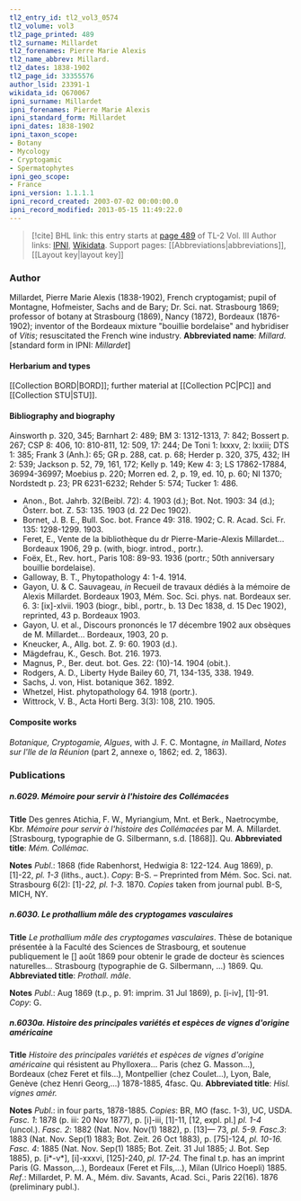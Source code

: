 ```yaml
---
tl2_entry_id: tl2_vol3_0574
tl2_volume: vol3
tl2_page_printed: 489
tl2_surname: Millardet
tl2_forenames: Pierre Marie Alexis
tl2_name_abbrev: Millard.
tl2_dates: 1838-1902
tl2_page_id: 33355576
author_lsid: 23391-1
wikidata_id: Q670067
ipni_surname: Millardet
ipni_forenames: Pierre Marie Alexis
ipni_standard_form: Millardet
ipni_dates: 1838-1902
ipni_taxon_scope: 
- Botany
- Mycology
- Cryptogamic
- Spermatophytes
ipni_geo_scope: 
- France
ipni_version: 1.1.1.1
ipni_record_created: 2003-07-02 00:00:00.0
ipni_record_modified: 2013-05-15 11:49:22.0
---
```


> [!cite] BHL link: this entry starts at [page 489](https://www.biodiversitylibrary.org/page/33355576) of TL-2 Vol. III
> Author links: [IPNI](https://www.ipni.org/a/23391-1), [Wikidata](https://www.wikidata.org/wiki/Q670067). Support pages: [[Abbreviations|abbreviations]], [[Layout key|layout key]]

### Author

Millardet, Pierre Marie Alexis (1838-1902), French cryptogamist; pupil of Montagne, Hofmeister, Sachs and de Bary; Dr. Sci. nat. Strasbourg 1869; professor of botany at Strasbourg (1869), Nancy (1872), Bordeaux (1876-1902); inventor of the Bordeaux mixture "bouillie bordelaise" and hybridiser of *Vitis*; resuscitated the French wine industry. 
**Abbreviated name**: *Millard.* \[standard form in IPNI: *Millardet*\]

#### Herbarium and types

[[Collection BORD|BORD]]; further material at [[Collection PC|PC]] and [[Collection STU|STU]].

#### Bibliography and biography

Ainsworth p. 320, 345; Barnhart 2: 489; BM 3: 1312-1313, 7: 842; Bossert p. 267; CSP 8: 406, 10: 810-811, 12: 509, 17: 244; De Toni 1: lxxxv, 2: lxxiii; DTS 1: 385; Frank 3 (Anh.): 65; GR p. 288, cat. p. 68; Herder p. 320, 375, 432; IH 2: 539; Jackson p. 52, 79, 161, 172; Kelly p. 149; Kew 4: 3; LS 17862-17884, 36994-36997; Moebius p. 220; Morren ed. 2, p. 19, ed. 10, p. 60; NI 1370; Nordstedt p. 23; PR 6231-6232; Rehder 5: 574; Tucker 1: 486.
- Anon., Bot. Jahrb. 32(Beibl. 72): 4. 1903 (d.); Bot. Not. 1903: 34 (d.); Österr. bot. Z. 53: 135. 1903 (d. 22 Dec 1902).
- Bornet, J. B. E., Bull. Soc. bot. France 49: 318. 1902; C. R. Acad. Sci. Fr. 135: 1298-1299. 1903.
- Feret, E., Vente de la bibliothèque du dr Pierre-Marie-Alexis Millardet... Bordeaux 1906, 29 p. (with, biogr. introd., portr.).
- Foëx, Et., Rev. hort., Paris 108: 89-93. 1936 (portr.; 50th anniversary bouillie bordelaise).
- Galloway, B. T., Phytopathology 4: 1-4. 1914.
- Gayon, U. & C. Sauvageau, *in* Recueil de travaux dédiés à la mémoire de Alexis Millardet. Bordeaux 1903, Mém. Soc. Sci. phys. nat. Bordeaux ser. 6. 3: \[ix\]-xlvii. 1903 (biogr., bibl., portr., b. 13 Dec 1838, d. 15 Dec 1902), reprinted, 43 p. Bordeaux 1903.
- Gayon, U. et al., Discours prononcés le 17 décembre 1902 aux obsèques de M. Millardet... Bordeaux, 1903, 20 p.
- Kneucker, A., Allg. bot. Z. 9: 60. 1903 (d.).
- Mägdefrau, K., Gesch. Bot. 216. 1973.
- Magnus, P., Ber. deut. bot. Ges. 22: (10)-14. 1904 (obit.).
- Rodgers, A. D., Liberty Hyde Bailey 60, 71, 134-135, 338. 1949.
- Sachs, J. von, Hist. botanique 362. 1892.
- Whetzel, Hist. phytopathology 64. 1918 (portr.).
- Wittrock, V. B., Acta Horti Berg. 3(3): 108, 210. 1905.

#### Composite works

*Botanique, Cryptogamie, Algues*, with J. F. C. Montagne, *in* Maillard, *Notes sur l'Ile de la Réunion* (part 2, annexe o, 1862; ed. 2, 1863).

### Publications

##### n.6029. Mémoire pour servir à l'histoire des Collémacées

**Title**
Des genres Atichia, F. W., Myriangium, Mnt. et Berk., Naetrocymbe, Kbr. *Mémoire pour servir à l'histoire des Collémacées* par M. A. Millardet. \[Strasbourg, typographie de G. Silbermann, s.d. \[1868\]\]. Qu.
**Abbreviated title**: *Mém. Collémac.*

**Notes**
*Publ*.: 1868 (fide Rabenhorst, Hedwigia 8: 122-124. Aug 1869), p. \[1\]-22, *pl. 1-3* (liths., auct.). *Copy*: B-S. – Preprinted from Mém. Soc. Sci. nat. Strasbourg 6(2): \[1\]-*22, pl. 1-3.* 1870. *Copies* taken from journal publ. B-S, MICH, NY.

##### n.6030. Le prothallium mâle des cryptogames vasculaires

**Title**
*Le prothallium mâle des cryptogames vasculaires*. Thèse de botanique présentée à la Faculté des Sciences de Strasbourg, et soutenue publiquement le \[\] août 1869 pour obtenir le grade de docteur ès sciences naturelles... Strasbourg (typographie de G. Silbermann, ...) 1869. Qu.
**Abbreviated title**: *Prothall. mâle*.

**Notes**
*Publ*.: Aug 1869 (t.p., p. 91: imprim. 31 Jul 1869), p. \[i-iv\], \[1\]-91. *Copy*: G.

##### n.6030a. Histoire des principales variétés et espèces de vignes d'origine américaine

**Title**
*Histoire des principales variétés et espèces de vignes d'origine américaine* qui résistent au Phylloxera... Paris (chez G. Masson...), Bordeaux (chez Feret et fils...), Montpellier (chez Coulet...), Lyon, Bale, Genève (chez Henri Georg,...) 1878-1885, 4fasc. Qu.
**Abbreviated title**: *Hisl. vignes amér.*

**Notes**
*Publ*.: in four parts, 1878-1885. *Copies*: BR, MO (fasc. 1-3), UC, USDA.
*Fasc. 1*: 1878 (p. iii: 20 Nov 1877), p. \[i\]-iii, \[1\]-11, \[12, expl. pl.\] *pl. 1-4* (uncol.).
*Fasc. 2*: 1882 (Nat. Nov. Nov(1) 1882), p. \[13\]— 73, *pl. 5-9.*
*Fasc.3*: 1883 (Nat. Nov. Sep(1) 1883; Bot. Zeit. 26 Oct 1883), p. \[75\]-124, *pl. 10-16.*
*Fasc. 4*: 1885 (Nat. Nov. Sep(1) 1885; Bot. Zeit. 31 Jul 1885; J. Bot. Sep 1885), p. \[i\*-v\*\], \[i\]-xxxvi, \[125\]-240, *pl. 17-24.*
The final t.p. has an imprint Paris (G. Masson,...), Bordeaux (Feret et Fils,...), Milan (Ulrico Hoepli) 1885.
*Ref*.: Millardet, P. M. A., Mém. div. Savants, Acad. Sci., Paris 22(16). 1876 (preliminary publ.).

